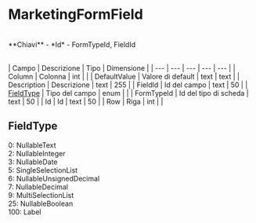 # MarketingFormField

<br>
**Chiavi**
- *Id*
- FormTypeId, FieldId
<br><br>

| Campo | Descrizione | Tipo | Dimensione | 
| --- | --- | --- | --- | --- |
| Column | Colonna | int |  |
| DefaultValue | Valore di default | text | text |
| Description | Descrizione | text | 255 |
| FieldId | Id del campo | text | 50 |
| [FieldType](#fieldtype) | Tipo del campo | enum |  |
| FormTypeId | Id del tipo di scheda | text | 50 |
| Id | Id | text | 50 |
| Row | Riga | int |  |

FieldType
---
0: NullableText<br>2: NullableInteger<br>3: NullableDate<br>5: SingleSelectionList<br>6: NullableUnsignedDecimal<br>7: NullableDecimal<br>9: MultiSelectionList<br>25: NullableBoolean<br>100: Label

